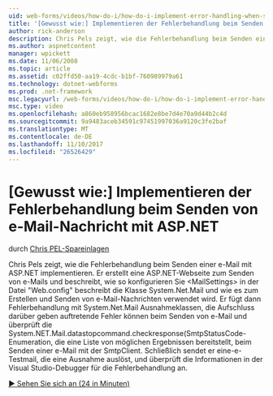 ```yaml
---
uid: web-forms/videos/how-do-i/how-do-i-implement-error-handling-when-sending-email-with-aspnet
title: '[Gewusst wie:] Implementieren der Fehlerbehandlung beim Senden von e-Mail-Nachricht mit ASP.NET | Microsoft Docs'
author: rick-anderson
description: Chris Pels zeigt, wie die Fehlerbehandlung beim Senden einer e-Mail mit ASP.NET implementieren. Er erstellt eine ASP.NET-Webseite zum Senden von e-Mails, zeigt konfigurieren & lt....
ms.author: aspnetcontent
manager: wpickett
ms.date: 11/06/2008
ms.topic: article
ms.assetid: c02ffd50-aa19-4cdc-b1bf-760989979a61
ms.technology: dotnet-webforms
ms.prod: .net-framework
msc.legacyurl: /web-forms/videos/how-do-i/how-do-i-implement-error-handling-when-sending-email-with-aspnet
msc.type: video
ms.openlocfilehash: a860eb958956bcac1682e8be7d4e70a9d44b2c4d
ms.sourcegitcommit: 9a9483aceb34591c97451997036a9120c3fe2baf
ms.translationtype: MT
ms.contentlocale: de-DE
ms.lasthandoff: 11/10/2017
ms.locfileid: "26526429"
---
```

<a name="how-do-i-implement-error-handling-when-sending-email-with-aspnet"></a>[Gewusst wie:] Implementieren der Fehlerbehandlung beim Senden von e-Mail-Nachricht mit ASP.NET
====================
durch [Chris PEL-Spareinlagen](https://twitter.com/chrispels)

Chris Pels zeigt, wie die Fehlerbehandlung beim Senden einer e-Mail mit ASP.NET implementieren. Er erstellt eine ASP.NET-Webseite zum Senden von e-Mails und beschreibt, wie so konfigurieren Sie &lt;MailSettings&gt; in der Datei "Web.config" beschreibt die Klasse System.Net.Mail und wie es zum Erstellen und Senden von e-Mail-Nachrichten verwendet wird. Er fügt dann Fehlerbehandlung mit System.Net.Mail Ausnahmeklassen, die Aufschluss darüber geben auftretende Fehler können beim Senden von e-Mail und überprüft die System.NET.Mail.datastopcommand.checkresponse(SmtpStatusCode-Enumeration, die eine Liste von möglichen Ergebnissen bereitstellt, beim Senden einer e-Mail mit der SmtpClient. Schließlich sendet er eine-e-Testmail, die eine Ausnahme auslöst, und überprüft die Informationen in der Visual Studio-Debugger für die Fehlerbehandlung an.

[&#9654; Sehen Sie sich an (24 in Minuten)](https://channel9.msdn.com/Blogs/ASP-NET-Site-Videos/how-do-i-implement-error-handling-when-sending-email-with-aspnet)

